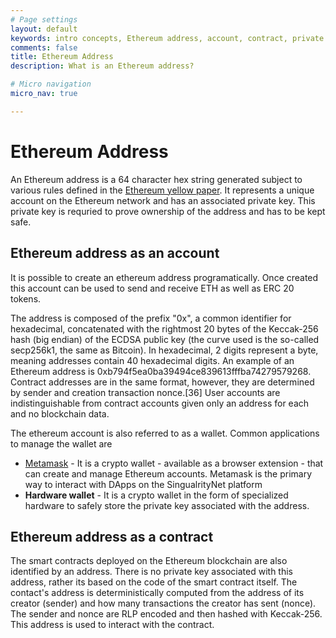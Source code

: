 ```yaml
---
# Page settings
layout: default
keywords: intro concepts, Ethereum address, account, contract, private key, hexadecimal
comments: false
title: Ethereum Address 
description: What is an Ethereum address?

# Micro navigation
micro_nav: true

---
```

# Ethereum Address

An Ethereum address is a 64 character hex string generated subject to various rules defined in the <a href="https://ethereum.github.io/yellowpaper/paper.pdf" target="_blank">Ethereum yellow paper</a>. It represents a unique account on the Ethereum network and has an associated private key. This private key is requried to prove ownership of the address and has to be kept safe.


## Ethereum address as an account 
It is possible to create an ethereum address programatically. Once created this account can be used to send and receive ETH as well as ERC 20 tokens. 

The address is composed of the prefix "0x", a common identifier for hexadecimal, concatenated with the rightmost 20 bytes of the Keccak-256 hash (big endian) of the ECDSA public key (the curve used is the so-called secp256k1, the same as Bitcoin). In hexadecimal, 2 digits represent a byte, meaning addresses contain 40 hexadecimal digits. An example of an Ethereum address is 0xb794f5ea0ba39494ce839613fffba74279579268. Contract addresses are in the same format, however, they are determined by sender and creation transaction nonce.[36] User accounts are indistinguishable from contract accounts given only an address for each and no blockchain data.

The ethereum account is also referred to as a wallet. Common applications to manage the wallet are
* <a href="https://metamask.io/" target="_blank">Metamask</a> - It is a crypto wallet - available as a browser extension - that can create and manage Ethereum accounts. Metamask is the primary way to interact with DApps on the SingualrityNet platform
* <b>Hardware wallet</b> - It is a crypto wallet in the form of specialized hardware to safely store the private key associated with the address. 

## Ethereum address as a contract
The smart contracts deployed on the Ethereum blockchain are also identified by an address. There is no private key associated with this address, rather its based on the code of the smart contract itself.
The contact's address is deterministically computed from the address of its creator (sender) and how many transactions the creator has sent (nonce). The sender and nonce are RLP encoded and then hashed with Keccak-256.
This address is used to interact with the contract.